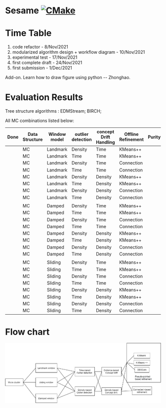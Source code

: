 # Sesame [![CMake](https://github.com/intellistream/Sesame/actions/workflows/cmake.yml/badge.svg?branch=main)](https://github.com/intellistream/Sesame/actions/workflows/cmake.yml)

# Time Table

1. code refactor - 8/Nov/2021
2. modularized algorithm design + workflow diagram - 10/Nov/2021
3. experimental test - 17/Nov/2021
4. first complete draft - 24/Nov/2021
5. first submission - 1/Dec/2021

Add-on. Learn how to draw figure using python -- Zhonghao.

# Evaluation Results

Tree structure algorithms : EDMStream; BIRCH; 

All MC combinations listed below:

| Done | Data Structure | Window model | outlier detection | concept Drift Handling | Offline Refinement | Purity | CMM  | Time |
| ---- | -------------- | ------------ | ----------------- | ---------------------- | ------------------ | ------ | ---- | ---- |
|      | MC             | Landmark     | Density           | Time                   | KMeans++           |        |      |      |
|      | MC             | Landmark     | Time              | Time                   | KMeans++           |        |      |      |
|      | MC             | Landmark     | Density           | Time                   | Connection         |        |      |      |
|      | MC             | Landmark     | Time              | Time                   | Connection         |        |      |      |
|      | MC             | Landmark     | Density           | Density                | KMeans++           |        |      |      |
|      | MC             | Landmark     | Time              | Density                | KMeans++           |        |      |      |
|      | MC             | Landmark     | Density           | Density                | Connection         |        |      |      |
|      | MC             | Landmark     | Time              | Density                | Connection         |        |      |      |
|      |                |              |                   |                        |                    |        |      |      |
|      | MC             | Damped       | Density           | Time                   | KMeans++           |        |      |      |
|      | MC             | Damped       | Time              | Time                   | KMeans++           |        |      |      |
|      | MC             | Damped       | Density           | Time                   | Connection         |        |      |      |
|      | MC             | Damped       | Time              | Time                   | Connection         |        |      |      |
|      | MC             | Damped       | Density           | Density                | KMeans++           |        |      |      |
|      | MC             | Damped       | Time              | Density                | KMeans++           |        |      |      |
|      | MC             | Damped       | Density           | Density                | Connection         |        |      |      |
|      | MC             | Damped       | Time              | Density                | Connection         |        |      |      |
|      |                |              |                   |                        |                    |        |      |      |
|      | MC             | Sliding      | Density           | Time                   | KMeans++           |        |      |      |
|      | MC             | Sliding      | Time              | Time                   | KMeans++           |        |      |      |
|      | MC             | Sliding      | Density           | Time                   | Connection         |        |      |      |
|      | MC             | Sliding      | Time              | Time                   | Connection         |        |      |      |
|      | MC             | Sliding      | Density           | Density                | KMeans++           |        |      |      |
|      | MC             | Sliding      | Time              | Density                | KMeans++           |        |      |      |
|      | MC             | Sliding      | Density           | Density                | Connection         |        |      |      |
|      | MC             | Sliding      | Time              | Density                | Connection         |        |      |      |

# Flow chart
![RandomMatch](docs/RandomMatch.jpg)